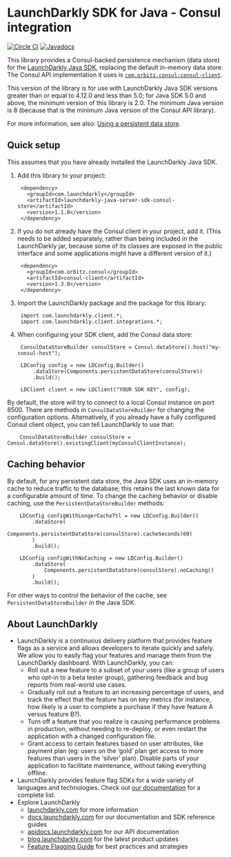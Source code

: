 # LaunchDarkly SDK for Java - Consul integration

[![Circle CI](https://circleci.com/gh/launchdarkly/java-server-sdk-consul.svg?style=shield)](https://circleci.com/gh/launchdarkly/java-server-sdk-consul)
[![Javadocs](http://javadoc.io/badge/com.launchdarkly/launchdarkly-server-sdk-consul-store.svg)](http://javadoc.io/doc/com.launchdarkly/launchdarkly-server-sdk-consul-store)

This library provides a Consul-backed persistence mechanism (data store) for the [LaunchDarkly Java SDK](https://github.com/launchdarkly/java-server-sdk), replacing the default in-memory data store. The Consul API implementation it uses is [`com.orbitz.consul:consul-client`](https://github.com/rickfast/consul-client).

This version of the library is for use with LaunchDarkly Java SDK versions greater than or equal to 4.12.0 and less than 5.0; for Java SDK 5.0 and above, the minimum version of this library is 2.0. The minimum Java version is 8 (because that is the minimum Java version of the Consul API library).

For more information, see also: [Using a persistent data store](https://docs.launchdarkly.com/v2.0/docs/using-a-persistent-feature-store).

## Quick setup

This assumes that you have already installed the LaunchDarkly Java SDK.

1. Add this library to your project:

        <dependency>
          <groupId>com.launchdarkly</groupId>
          <artifactId>launchdarkly-java-server-sdk-consul-store</artifactId>
          <version>1.1.0</version>
        </dependency>

3. If you do not already have the Consul client in your project, add it. (This needs to be added separately, rather than being included in the LaunchDarkly jar, because some of its classes are exposed in the public interface and some applications might have a different version of it.)

        <dependency>
          <groupId>com.orbitz.consul</groupId>
          <artifactId>consul-client</artifactId>
          <version>1.3.0</version>
        </dependency>

4. Import the LaunchDarkly package and the package for this library:

        import com.launchdarkly.client.*;
        import com.launchdarkly.client.integrations.*;

5. When configuring your SDK client, add the Consul data store:

        ConsulDataStoreBuilder consulStore = Consul.dataStore().host("my-consul-host");
        
        LDConfig config = new LDConfig.Builder()
            .dataStore(Components.persistentDataStore(consulStore))
            .build();
        
        LDClient client = new LDClient("YOUR SDK KEY", config);

By default, the store will try to connect to a local Consul instance on port 8500. There are methods in `ConsulDataStoreBuilder` for changing the configuration options. Alternatively, if you already have a fully configured Consul client object, you can tell LaunchDarkly to use that:

        ConsulDataStoreBuilder consulStore = Consul.dataStore().existingClient(myConsulClientInstance);

## Caching behavior

By default, for any persistent data store, the Java SDK uses an in-memory cache to reduce traffic to the database; this retains the last known data for a configurable amount of time. To change the caching behavior or disable caching, use the `PersistentDataStoreBuilder` methods:

        LDConfig configWithLongerCacheTtl = new LDConfig.Builder()
            .dataStore(
                Components.persistentDataStore(consulStore).cacheSeconds(60)
            )
            .build();

        LDConfig configWithNoCaching = new LDConfig.Builder()
            .dataStore(
                Components.persistentDataStore(consulStore).noCaching()
            )
            .build();

For other ways to control the behavior of the cache, see `PersistentDataStoreBuilder` in the Java SDK.

## About LaunchDarkly
 
* LaunchDarkly is a continuous delivery platform that provides feature flags as a service and allows developers to iterate quickly and safely. We allow you to easily flag your features and manage them from the LaunchDarkly dashboard.  With LaunchDarkly, you can:
    * Roll out a new feature to a subset of your users (like a group of users who opt-in to a beta tester group), gathering feedback and bug reports from real-world use cases.
    * Gradually roll out a feature to an increasing percentage of users, and track the effect that the feature has on key metrics (for instance, how likely is a user to complete a purchase if they have feature A versus feature B?).
    * Turn off a feature that you realize is causing performance problems in production, without needing to re-deploy, or even restart the application with a changed configuration file.
    * Grant access to certain features based on user attributes, like payment plan (eg: users on the ‘gold’ plan get access to more features than users in the ‘silver’ plan). Disable parts of your application to facilitate maintenance, without taking everything offline.
* LaunchDarkly provides feature flag SDKs for a wide variety of languages and technologies. Check out [our documentation](https://docs.launchdarkly.com/docs) for a complete list.
* Explore LaunchDarkly
    * [launchdarkly.com](https://www.launchdarkly.com/ "LaunchDarkly Main Website") for more information
    * [docs.launchdarkly.com](https://docs.launchdarkly.com/  "LaunchDarkly Documentation") for our documentation and SDK reference guides
    * [apidocs.launchdarkly.com](https://apidocs.launchdarkly.com/  "LaunchDarkly API Documentation") for our API documentation
    * [blog.launchdarkly.com](https://blog.launchdarkly.com/  "LaunchDarkly Blog Documentation") for the latest product updates
    * [Feature Flagging Guide](https://github.com/launchdarkly/featureflags/  "Feature Flagging Guide") for best practices and strategies
